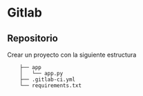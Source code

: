 # Gitlab

## Repositorio

Crear un proyecto con la siguiente estructura


~~~
    ├── app
    │   └── app.py
    ├── .gitlab-ci.yml
    └── requirements.txt
~~~
